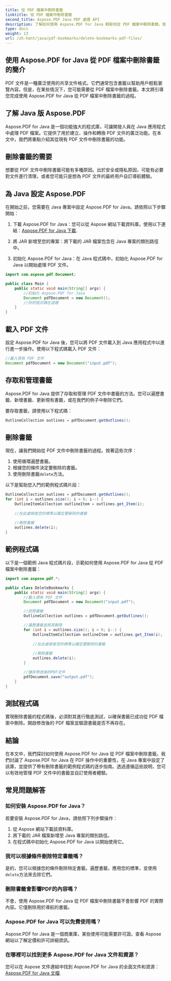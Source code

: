 ```yaml
---
title: 從 PDF 檔案中刪除書籤
linktitle: 從 PDF 檔案中刪除書籤
second_title: Aspose.PDF Java PDF 處理 API
description: 了解如何使用 Aspose.PDF for Java 輕鬆地從 PDF 檔案中刪除書籤。我們的逐步指南和範例程式碼讓一切變得簡單。
type: docs
weight: 13
url: /zh-hant/java/pdf-bookmarks/delete-bookmarks-pdf-files/
---
```


## 使用 Aspose.PDF for Java 從 PDF 檔案中刪除書籤的簡介

PDF 文件是一種廣泛使用的共享文件格式。它們通常包含書籤以幫助用戶輕鬆瀏覽內容。但是，在某些情況下，您可能需要從 PDF 檔案中刪除書籤。本文將引導您完成使用 Aspose.PDF for Java 從 PDF 檔案中刪除書籤的過程。

## 了解 Java 版 Aspose.PDF

Aspose.PDF for Java 是一個功能強大的程式庫，可讓開發人員在 Java 應用程式中處理 PDF 檔案。它提供了用於建立、操作和轉換 PDF 文件的廣泛功能。在本文中，我們將重點介紹其從現有 PDF 文件中刪除書籤的功能。

## 刪除書籤的需要

想要從 PDF 文件中刪除書籤可能有多種原因。出於安全或隱私原因，可能有必要對文件進行清理，或者您可能只是想為 PDF 文件的最終用戶自訂導航體驗。

## 為 Java 設定 Aspose.PDF

在開始之前，您需要在 Java 專案中設定 Aspose.PDF for Java。請依照以下步驟開始：

1. 下載 Aspose.PDF for Java：您可以從 Aspose 網站下載資料庫。使用以下連結：[Aspose.PDF for Java 下載](https://releases.aspose.com/pdf/java/).

2. 將 JAR 新增至您的專案：將下載的 JAR 檔案包含在 Java 專案的類別路徑中。

3. 初始化 Aspose.PDF for Java：在 Java 程式碼中，初始化 Aspose.PDF for Java 以開始處理 PDF 文件。

```java
import com.aspose.pdf.Document;

public class Main {
    public static void main(String[] args) {
        //初始化 Aspose.PDF for Java
        Document pdfDocument = new Document();
        //你的程式碼在這裡
    }
}
```

## 載入 PDF 文件

設定 Aspose.PDF for Java 後，您可以將 PDF 文件載入到 Java 應用程式中以進行進一步操作。使用以下程式碼載入 PDF 文件：

```java
//載入現有 PDF 文件
Document pdfDocument = new Document("input.pdf");
```

## 存取和管理書籤

Aspose.PDF for Java 提供了存取和管理 PDF 文件中書籤的方法。您可以遍歷書籤、新增書籤、更新現有書籤，或在我們的例子中刪除它們。

要存取書籤，請使用以下程式碼：

```java
OutlineCollection outlines = pdfDocument.getOutlines();
```

## 刪除書籤

現在，讓我們開始從 PDF 文件中刪除書籤的過程。按著這些次序：

1. 使用循環遍歷書籤。
2. 根據您的條件決定要刪除的書籤。
3. 使用刪除書籤`delete`方法。

以下是幫助您入門的範例程式碼片段：

```java
OutlineCollection outlines = pdfDocument.getOutlines();
for (int i = outlines.size(); i > 0; i--) {
    OutlineItemCollection outlineItem = outlines.get_Item(i);
    
    //在此處檢查您的標準以確定要刪除的書籤
    
    //刪除書籤
    outlines.delete(i);
}
```

## 範例程式碼

以下是一個範例 Java 程式碼片段，示範如何使用 Aspose.PDF for Java 從 PDF 檔案中刪除書籤：

```java
import com.aspose.pdf.*;

public class DeleteBookmarks {
    public static void main(String[] args) {
        //載入現有 PDF 文件
        Document pdfDocument = new Document("input.pdf");

        //訪問書籤
        OutlineCollection outlines = pdfDocument.getOutlines();

        //遍歷書籤並將其刪除
        for (int i = outlines.size(); i > 0; i--) {
            OutlineItemCollection outlineItem = outlines.get_Item(i);
            
            //在此處檢查您的標準以確定要刪除的書籤
            
            //刪除書籤
            outlines.delete(i);
        }

        //儲存修改後的PDF文件
        pdfDocument.save("output.pdf");
    }
}
```

## 測試程式碼

實現刪除書籤的程式碼後，必須對其進行徹底測試，以確保書籤已成功從 PDF 檔案中刪除。開啟修改後的 PDF 檔案並驗證書籤是否不再存在。

## 結論

在本文中，我們探討如何使用 Aspose.PDF for Java 從 PDF 檔案中刪除書籤。我們討論了 Aspose.PDF for Java 在 PDF 操作中的重要性，在 Java 專案中設定了該庫，並提供了帶有刪除書籤的範例程式碼的逐步指南。透過遵循這些說明，您可以有效地管理 PDF 文件中的書籤並自訂使用者體驗。

## 常見問題解答

### 如何安裝 Aspose.PDF for Java？

若要安裝 Aspose.PDF for Java，請依照下列步驟操作：
1. 從 Aspose 網站下載該資料庫。
2. 將下載的 JAR 檔案新增至 Java 專案的類別路徑。
3. 在程式碼中初始化 Aspose.PDF for Java 以開始使用它。

### 我可以根據條件刪除特定書籤嗎？

是的，您可以根據您的條件刪除特定書籤。遍歷書籤，應用您的標準，並使用`delete`方法來去除它們。

### 刪除書籤會影響PDF的內容嗎？

不會，使用 Aspose.PDF for Java 從 PDF 檔案中刪除書籤不會影響 PDF 的實際內容。它僅刪除用於導航的書籤。

### Aspose.PDF for Java 可以免費使用嗎？

Aspose.PDF for Java 是一個商業庫，某些使用可能需要許可證。查看 Aspose 網站以了解定價和許可詳細資訊。

### 在哪裡可以找到更多 Aspose.PDF for Java 文件和資源？

您可以在 Aspose 文件連結中找到 Aspose.PDF for Java 的全面文件和資源：[Aspose.PDF for Java 文檔](https://reference.aspose.com/pdf/java/).